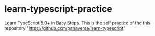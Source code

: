 # learn-typescript-practice
Learn TypeScript 5.0+ in Baby Steps. This is the self practice of the this repository "https://github.com/panaverse/learn-typescript"
